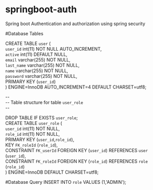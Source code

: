 # springboot-auth
Spring boot Authentication and authorization using spring security

#Database Tables

CREATE TABLE `user` (</br>
  `user_id` int(11) NOT NULL AUTO_INCREMENT,</br>
  `active` int(11) DEFAULT NULL,</br>
  `email` varchar(255) NOT NULL,</br>
  `last_name` varchar(255) NOT NULL,</br>
  `name` varchar(255) NOT NULL,</br>
  `password` varchar(255) NOT NULL,</br>
  PRIMARY KEY (`user_id`)</br>
) ENGINE=InnoDB AUTO_INCREMENT=4 DEFAULT CHARSET=utf8;</br>


--</br>
-- Table structure for table `user_role`</br>
--</br>

DROP TABLE IF EXISTS `user_role`;</br>
CREATE TABLE `user_role` (</br>
  `user_id` int(11) NOT NULL,</br>
  `role_id` int(11) NOT NULL,</br>
  PRIMARY KEY (`user_id`,`role_id`),</br>
  KEY `FK_roleId` (`role_id`),</br>
  CONSTRAINT `FK_userId` FOREIGN KEY (`user_id`) REFERENCES `user` (`user_id`),</br>
  CONSTRAINT `FK_roleId` FOREIGN KEY (`role_id`) REFERENCES `role` (`role_id`)</br>
) ENGINE=InnoDB DEFAULT CHARSET=utf8;</br>

#Database Query
INSERT INTO `role` VALUES (1,'ADMIN');

